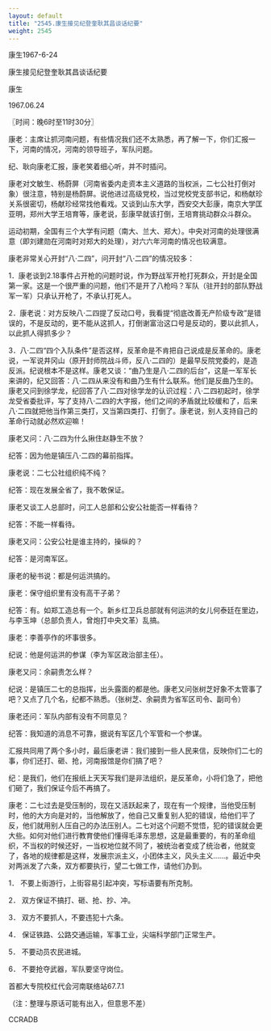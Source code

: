 ```yaml
---
layout: default
title: "2545.康生接见纪登奎耿其昌谈话纪要"
weight: 2545
---
```


康生1967-6-24

康生接见纪登奎耿其昌谈话纪要

康生

1967.06.24

〖时间：晚6时至11时30分〗

康老：主席让抓河南问题，有些情况我们还不太熟悉，再了解一下，你们汇报一下，河南的情况，河南的领导班子，军队问题。

纪、耿向康老汇报，康老笑着细心听，并不时插问。

康老对文敏生、杨蔚屏（河南省委内走资本主义道路的当权派，二七公社打倒对象）很注意，特别是杨蔚屏。说他进过高级党校，当过党校党支部书记，和杨献珍关系很密切，杨献珍经常找他看戏。又谈到山东大学，西安交大彭康，南京大学匡亚明，郑州大学王培育等，康老说，彭康早就该打倒，王培育挑动群众斗群众。

运动初期，全国有三个大学有问题（南大、兰大、郑大）。中央对河南的处理很满意（即刘建勋在河南时对郑大的处理），对六六年河南的情况也较满意。

康老非常关心开封“八·二四”，问开封“八·二四”的情况较多：

1．康老谈到2.18事件占开枪的问题时说，作为野战军开枪打死群众，开封是全国第一家。这是一个很严重的问题，他们不是开了八枪吗？军队（驻开封的部队野战军一军）只承认开枪了，不承认打死人。

2．康老说：对方反映八·二四提了反动口号，我看提“彻底改善无产阶级专政”是错误的，不是反动的，更不能从这抓人，打倒谢富治这口号是反动的，要以此抓人，以此抓人得抓多少？

3．八·二四“四个入队条件”是否这样，反革命是不肯把自己说成是反革命的。康老说，一军说井冈山（原开封师院战斗师，反八·二四的）是最早反院党委的，是造反派。纪说根本不是这样。康老又谈：“曲乃生是八·二四的后台”，这是一军军长来讲的，纪又回答：八·二四从来没有和曲乃生有什么联系。他们是反曲乃生的。康老又问到徐学龙，纪回答了八·二四对徐学龙的认识过程：八·二四初起时，徐学龙受省委批评，写了支持八·二四的大字报，他们之间的矛盾就比较缓和了，后来八·二四就把他当作第三类打，又当第四类打、打倒了。康老说，别人支持自己的革命行动就必然欢迎嘛！

康老又问：八·二四为什么揪住赵静生不放？

纪答：因为他是镇压八·二四的幕前指挥。

康老说：二七公社组织纯不纯？

纪答：现在发展全省了，我不敢保证。

康老又谈工人总部时，问工人总部和公安公社能否一样看待？

纪答：不能一样看待。

康老又问：公安公社是谁主持的，操纵的？

纪答：是河南军区。

康老的秘书说：都是何运洪搞的。

康老：保守组织里有没有高干子弟？

纪答：有。如郑工造总有一个。新乡红卫兵总部就有何运洪的女儿何泰廷在里边，与李玉坤（总部负责人，曾炮打中央文革）乱搞。

康老：李善亭作的坏事很多。

纪说：他是何运洪的参谋（李为军区政治部主任）。

康老又问：余嗣贵怎么样？

纪说：是镇压二七的总指挥，出头露面的都是他。康老又问张树芝好象不太管事了吧？又点了几个名，纪都不熟悉。（张树芝、余嗣贵为省军区司令、副司令）

康老还问：军队内部有没有不同意见？

纪答：我知道的消息不可靠，据说有军区几个军管和一个参谋。

汇报共同用了两个多小时，最后康老讲：我们接到一些人民来信，反映你们二七的事，你们还打、砸、抢，河南报馆是你们搞了吧？

纪：是我们，他们在报纸上天天写我们是非法组织，是反革命，小将们急了，把他们砸了，我们保证今后不再搞了。

康老：二七过去是受压制的，现在又活跃起来了，现在有一个规律，当他受压制时，他的大方向是对的，当他解放了，他自己又重复别人犯的错误，给他们平了反，他们就用别人压自己的办法压别人。二七对这个问题不觉悟，犯的错误就会更大些。如何对他们进行教育使他们懂得毛泽东思想，这是最重要的，有的革命组织，不当权的时候还好，一当权地位就不同了，被统治者变成了统治者，他就变了，各地的规律都是这样，发展宗派主义，小团体主义，风头主义……。最近中央对两派发了六条，双方都要执行，望二七做工作，请他们办到。

1． 不要上街游行，上街容易引起冲突，写标语要有所克制。

2． 双方保证不搞打、砸、抢、抄、冲。

3． 双方不要抓人，不要违犯十六条。

4． 保证铁路、公路交通运输，军事工业，尖端科学部门正常生产。

5． 不要动员农民进城。

6． 不要抢夺武器，军队要坚守岗位。

首都大专院校红代会河南联络站67.7.1

（注：整理与原话可能有出入，但意思不差）

CCRADB

